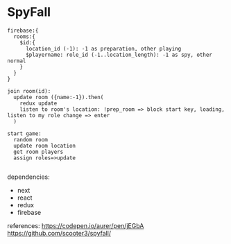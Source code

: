 # SpyFall

```
firebase:{
  rooms:{
    $id:{
      location_id (-1): -1 as preparation, other playing
      $playername: role_id (-1..location_length): -1 as spy, other normal
    }
  }
}

join room(id):
  update room ({name:-1}).then(
    redux update
    listen to room's location: !prep_room => block start key, loading, listen to my role change => enter
  )

start game:
  random room
  update room location
  get room players
  assign roles=>update


```

dependencies:
- next
- react
- redux
- firebase

references:
https://codepen.io/aurer/pen/jEGbA
https://github.com/scooter3/spyfall/